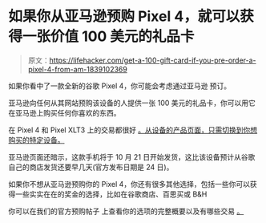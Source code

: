 # 如果你从亚马逊预购 Pixel 4，就可以获得一张价值 100 美元的礼品卡

> 原文：<https://lifehacker.com/get-a-100-gift-card-if-you-pre-order-a-pixel-4-from-am-1839102369>

如果你看中了一款全新的谷歌 Pixel 4，你可能会考虑通过亚马逊 预订。



亚马逊向任何从其网站预购该设备的人提供一张 100 美元的礼品卡，你可以用它在亚马逊上购买任何你喜欢的东西。

在 Pixel 4 和 Pixel XLT3 上的交易都很好 [。从设备的产品页面，只需切换到你想购买的特定设备。](https://www.amazon.com/gp/product/B07Z4FTV97/ref=as_li_qf_asin_il_tl?asc_campaign=InlineText&asc_refurl=https://lifehacker.com/get-a-100-gift-card-if-you-pre-order-a-pixel-4-from-am-1839102369&asc_source=&creative=9325&creativeASIN=B07Z4FTV97&ie=UTF8&linkCode=as2&linkId=5364b60a5811b4317377cac4046f6202&tag=kinjalifehackerlink-20) 

亚马逊页面还暗示，这款手机将于 10 月 21 日开始发货，这比该设备预计从谷歌自己的商店发货还要早几天(官方发布日期是 24 日)。

如果你不想从亚马逊预购你的 Pixel 4，你还有很多其他选择，包括一些你可以获得一些实实在在的奖金的选择，比如在谷歌商店、百思买或 B&H

你可以在我们的官方预购帖子 上查看你的选项的完整概要以及有哪些交易 [。](https://lifehacker.com/how-to-preorder-googles-pixel-4-and-4-xl-pixelbook-go-1839068320)